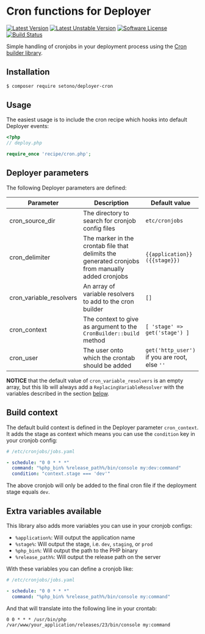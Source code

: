 # Cron functions for Deployer

[![Latest Version][ico-version]][link-packagist]
[![Latest Unstable Version][ico-unstable-version]][link-packagist]
[![Software License][ico-license]](LICENSE)
[![Build Status][ico-github-actions]][link-github-actions]

Simple handling of cronjobs in your deployment process using the [Cron builder library](https://github.com/Setono/cron-builder).

## Installation

```bash
$ composer require setono/deployer-cron
```

## Usage
The easiest usage is to include the cron recipe which hooks into default Deployer events:

```php
<?php
// deploy.php

require_once 'recipe/cron.php';
```

## Deployer parameters

The following Deployer parameters are defined:

| Parameter               | Description                                                                                      | Default value                   |
|-------------------------|--------------------------------------------------------------------------------------------------|---------------------------------|
| cron_source_dir         | The directory to search for cronjob config files                                                 | `etc/cronjobs`                                |
| cron_delimiter          | The marker in the crontab file that delimits the generated cronjobs from manually added cronjobs | `{{application}} ({{stage}})`                 |
| cron_variable_resolvers | An array of variable resolvers to add to the cron builder                                        | `[]`                                          |
| cron_context            | The context to give as argument to the `CronBuilder::build` method                               | `[ 'stage' => get('stage') ]`                 |
| cron_user               | The user onto which the crontab should be added                                                  | `get('http_user')` if you are root, else `''` |

**NOTICE** that the default value of `cron_variable_resolvers` is an empty array, but this lib will always add a
`ReplacingVariableResolver` with the variables described in the section [below](#Extra-variables-available).

## Build context

The default build context is defined in the Deployer parameter `cron_context`. It adds the stage as context which means
you can use the `condition` key in your cronjob config:

```yaml
# /etc/cronjobs/jobs.yaml

- schedule: "0 0 * * *"
  command: "%php_bin% %release_path%/bin/console my:dev:command"
  condition: "context.stage === 'dev'"
```

The above cronjob will only be added to the final cron file if the deployment stage equals `dev`.

## Extra variables available

This library also adds more variables you can use in your cronjob configs:

- `%application%`: Will output the application name
- `%stage%`: Will output the stage, i.e. `dev`, `staging`, or `prod`
- `%php_bin%`: Will output the path to the PHP binary
- `%release_path%`: Will output the release path on the server

With these variables you can define a cronjob like:

```yaml
# /etc/cronjobs/jobs.yaml

- schedule: "0 0 * * *"
  command: "%php_bin% %release_path%/bin/console my:command"
```

And that will translate into the following line in your crontab:

```text
0 0 * * * /usr/bin/php /var/www/your_application/releases/23/bin/console my:command
```

[ico-version]: https://poser.pugx.org/setono/deployer-cron/v/stable
[ico-unstable-version]: https://poser.pugx.org/setono/deployer-cron/v/unstable
[ico-license]: https://poser.pugx.org/setono/deployer-cron/license
[ico-github-actions]: https://github.com/Setono/deployer-cron/workflows/build/badge.svg

[link-packagist]: https://packagist.org/packages/setono/deployer-cron
[link-github-actions]: https://github.com/Setono/deployer-cron/actions
